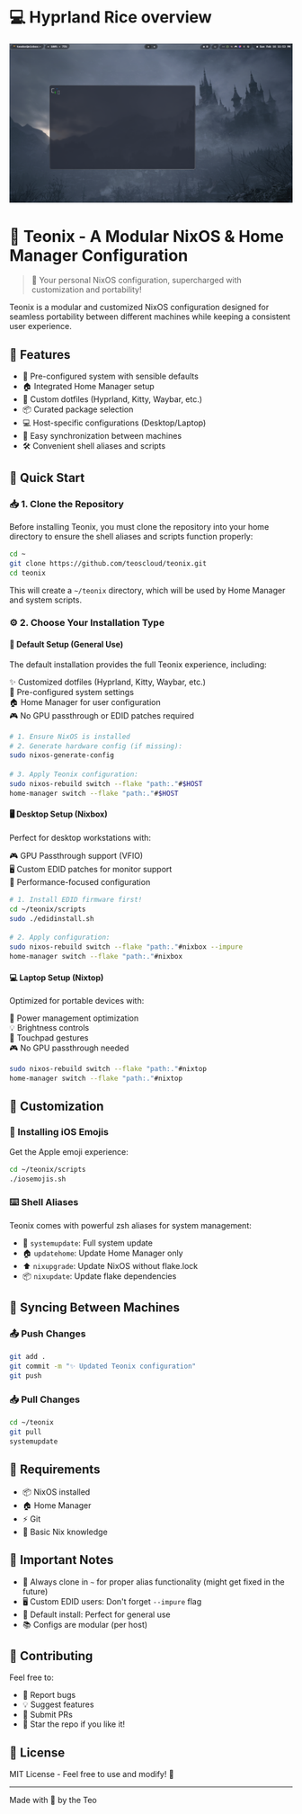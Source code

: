 # 💻 Hyprland Rice overview

![Screenshot](./screenshots/desktop.png)

# 🌟 Teonix - A Modular NixOS & Home Manager Configuration

> 🚀 Your personal NixOS configuration, supercharged with customization and portability!

Teonix is a modular and customized NixOS configuration designed for seamless portability between different machines while keeping a consistent user experience. 

## 🎯 Features

- 🔧 Pre-configured system with sensible defaults
- 🏠 Integrated Home Manager setup
- 🎨 Custom dotfiles (Hyprland, Kitty, Waybar, etc.)
- 📦 Curated package selection
- 💻 Host-specific configurations (Desktop/Laptop)
- 🔄 Easy synchronization between machines
- 🛠️ Convenient shell aliases and scripts

## 🚀 Quick Start

### 📥 1. Clone the Repository

Before installing Teonix, you must clone the repository into your home directory to ensure the shell aliases and scripts function properly:

```bash
cd ~
git clone https://github.com/teoscloud/teonix.git
cd teonix
```

This will create a `~/teonix` directory, which will be used by Home Manager and system scripts.

### ⚙️ 2. Choose Your Installation Type

#### 🎲 Default Setup (General Use)

The default installation provides the full Teonix experience, including:

✨ Customized dotfiles (Hyprland, Kitty, Waybar, etc.)  
🔧 Pre-configured system settings  
🏠 Home Manager for user configuration  
🎮 No GPU passthrough or EDID patches required  

```bash
# 1. Ensure NixOS is installed
# 2. Generate hardware config (if missing):
sudo nixos-generate-config

# 3. Apply Teonix configuration:
sudo nixos-rebuild switch --flake "path:."#$HOST
home-manager switch --flake "path:."#$HOST
```

#### 🖥️ Desktop Setup (Nixbox)

Perfect for desktop workstations with:

🎮 GPU Passthrough support (VFIO)  
🖥️ Custom EDID patches for monitor support  
🎯 Performance-focused configuration  

```bash
# 1. Install EDID firmware first!
cd ~/teonix/scripts
sudo ./edidinstall.sh

# 2. Apply configuration:
sudo nixos-rebuild switch --flake "path:."#nixbox --impure
home-manager switch --flake "path:."#nixbox
```

#### 💻 Laptop Setup (Nixtop)

Optimized for portable devices with:

🔋 Power management optimization  
💡 Brightness controls  
📱 Touchpad gestures  
🎮 No GPU passthrough needed  

```bash
sudo nixos-rebuild switch --flake "path:."#nixtop
home-manager switch --flake "path:."#nixtop
```

## 🎨 Customization

### 🎯 Installing iOS Emojis

Get the Apple emoji experience:

```bash
cd ~/teonix/scripts
./iosemojis.sh
```

### ⌨️ Shell Aliases

Teonix comes with powerful zsh aliases for system management:

- 🔄 `systemupdate`: Full system update
- 🏠 `updatehome`: Update Home Manager only
- ⬆️ `nixupgrade`: Update NixOS without flake.lock
- 📦 `nixupdate`: Update flake dependencies

## 🔄 Syncing Between Machines

### 📤 Push Changes

```bash
git add .
git commit -m "✨ Updated Teonix configuration"
git push
```

### 📥 Pull Changes

```bash
cd ~/teonix
git pull
systemupdate
```

## 🎯 Requirements

- 📦 NixOS installed
- 🏠 Home Manager
- ⚡ Git
- 🔑 Basic Nix knowledge

## 🚨 Important Notes

- 📂 Always clone in `~` for proper alias functionality (might get fixed in the future)
- 🖥️ Custom EDID users: Don't forget `--impure` flag
- 🔧 Default install: Perfect for general use
- 📚 Configs are modular (per host)

## 🤝 Contributing

Feel free to:
- 🐛 Report bugs
- 💡 Suggest features
- 🔧 Submit PRs
- 🌟 Star the repo if you like it!

## 📝 License

MIT License - Feel free to use and modify! 🎉

---
Made with 💝 by the Teo
